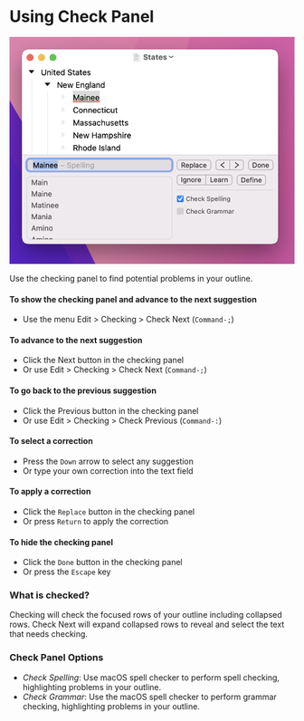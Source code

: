 # Using Check Panel

![Checking Panel](../.gitbook/assets/check.png)

Use the checking panel to find potential problems in your outline.

#### To show the checking panel and advance to the next suggestion

* Use the menu Edit > Checking > Check Next (`Command-;`)

#### To advance to the next suggestion

* Click the Next button in the checking panel
* Or use Edit > Checking > Check Next (`Command-;`)

#### To go back to the previous suggestion

* Click the Previous button in the checking panel
* Or use Edit > Checking > Check Previous (`Command-:`)

#### To select a correction

* Press the `Down` arrow to select any suggestion
* Or type your own correction into the text field

#### To apply a correction

* Click the `Replace` button in the checking panel
* Or press `Return` to apply the correction

#### To hide the checking panel

* Click the `Done` button in the checking panel
* Or press the `Escape` key

### What is checked?

Checking will check the focused rows of your outline including collapsed rows. Check Next will expand collapsed rows to reveal and select the text that needs checking.

### Check Panel Options

* _Check Spelling_: Use macOS spell checker to perform spell checking, highlighting problems in your outline.&#x20;
* _Check Grammar_: Use the macOS spell checker to perform grammar checking, highlighting problems in your outline.
